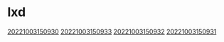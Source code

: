 # lxd
[20221003150930](/zet/20221003150930/README.md)
[20221003150933](/zet/20221003150933/README.md)
[20221003150932](/zet/20221003150932/README.md)
[20221003150931](/zet/20221003150931/README.md)

